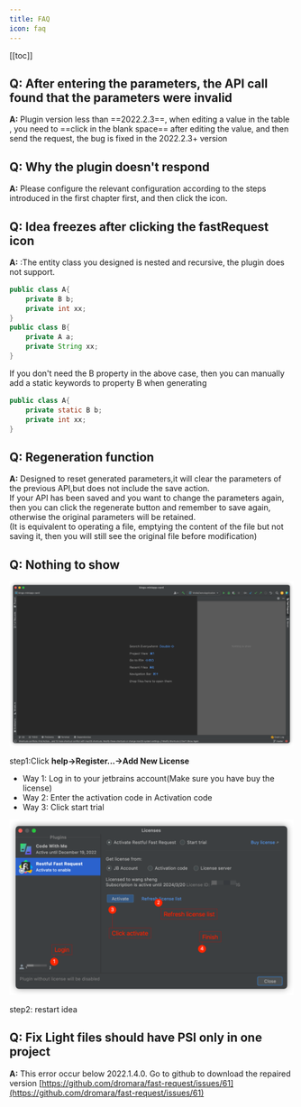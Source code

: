 ```yaml
---
title: FAQ
icon: faq
---
```


[[toc]]

## Q: After entering the parameters, the API call found that the parameters were invalid

**A:** Plugin version less than ==2022.2.3==, when editing a value in the table , you need to ==click in the blank space== after editing the value, and then send the request, the bug is fixed in the 2022.2.3+ version

## Q: Why the plugin doesn't respond

**A:** Please configure the relevant configuration according to the steps introduced in the first chapter first, and then click the icon.

## Q: Idea freezes after clicking the fastRequest icon

**A:** :The entity class you designed is nested and recursive, the plugin does not support.

```java
public class A{
    private B b;
    private int xx;
}
public class B{
    private A a;
    private String xx;
}
```

If you don't need the B property in the above case, then you can manually add a static keywords to property B when generating

```java
public class A{
    private static B b;
    private int xx;
}
```

## Q: Regeneration function

**A:** Designed to reset generated parameters,it will clear the parameters of the previous API,but does not include the save action.  
If your API has been saved and you want to change the parameters again, then you can click the regenerate button and remember to save again, otherwise the original parameters will be retained.  
(It is equivalent to operating a file, emptying the content of the file but not saving it, then you will still see the original file before modification)

## Q: Nothing to show <Badge text="2022.1.4+" type="danger"/>

![](/img/buy/none.png)

<Badge text="Follow these steps to register for licenses" type="danger" vertical="middle"/>

step1:Click **help->Register...->Add New License**

- Way 1: Log in to your jetbrains account(Make sure you have buy the license)
- Way 2: Enter the activation code in Activation code
- Way 3: Click start trial

![](/img/buy/step5.png)

step2: restart idea

## Q: Fix Light files should have PSI only in one project

**A:** This error occur below 2022.1.4.0. Go to github to download the repaired version [https://github.com/dromara/fast-request/issues/61](https://github.com/dromara/fast-request/issues/61)

